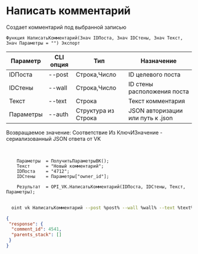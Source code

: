 ﻿---
sidebar_position: 4
---

# Написать комментарий
 Создает комментарий под выбранной записью



`Функция НаписатьКомментарий(Знач IDПоста, Знач IDСтены, Знач Текст, Знач Параметры = "") Экспорт`

  | Параметр | CLI опция | Тип | Назначение |
  |-|-|-|-|
  | IDПоста | --post | Строка,Число | ID целевого поста |
  | IDСтены | --wall | Строка,Число | ID стены расположения поста |
  | Текст | --text | Строка | Текст комментария |
  | Параметры | --auth | Структура из Строка | JSON авторизации или путь к .json |

  
  Возвращаемое значение:   Соответствие Из КлючИЗначение - сериализованный JSON ответа от VK

<br/>




```bsl title="Пример кода"
    Параметры  = ПолучитьПараметрыВК();
    Текст      = "Новый комментарий";
    IDПоста    = "4712";
    IDСтены    = Параметры["owner_id"];

    Результат  = OPI_VK.НаписатьКомментарий(IDПоста, IDСтены, Текст, Параметры);
```



```sh title="Пример команды CLI"
    
  oint vk НаписатьКомментарий --post %post% --wall %wall% --text %text% --auth %auth%

```

```json title="Результат"
{
 "response": {
  "comment_id": 4541,
  "parents_stack": []
 }
}
```
